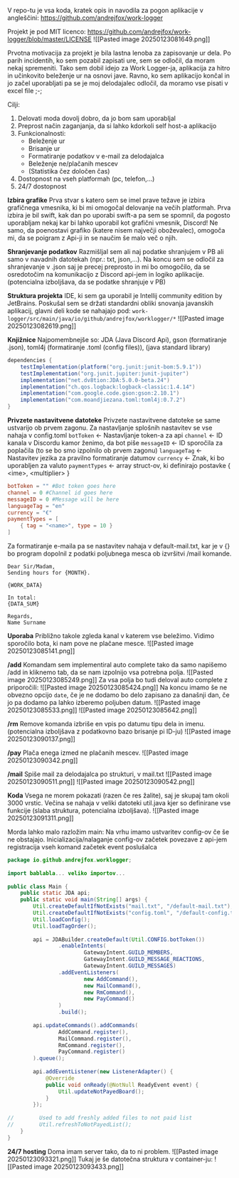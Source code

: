 V repo-tu je vsa koda, kratek opis in navodila za pogon aplikacije v angleščini:
https://github.com/andrejfox/work-logger

Projekt je pod MIT licenco:
https://github.com/andrejfox/work-logger/blob/master/LICENSE
![[Pasted image 20250123081649.png]]

Prvotna motivacija za projekt je bila lastna lenoba za zapisovanje ur dela. Po parih incidentih, ko sem pozabil zapisati ure, sem se odločil, da moram nekaj spremeniti. Tako sem dobil idejo za Work Logger-ja, aplikacija za hitro in učinkovito beleženje ur na osnovi jave.
Ravno, ko sem aplikacijo končal in jo začel uporabljati pa se je moj delodajalec odločil, da moramo vse pisati v excel file ;-;

Cilji:
1. Delovati moda dovolj dobro, da jo bom sam uporabljal
2. Preprost način zaganjanja, da si lahko kdorkoli self host-a aplikacijo
3. Funkcionalnosti:
	- Beleženje ur
	- Brisanje ur
	- Formatiranje podatkov v e-mail za delodajalca
	- Beleženje ne/plačanih mescev
	- (Statistika čez določen čas)
4. Dostopnost na vseh platformah (pc, telefon,...)
5. 24/7 dostopnost

**Izbira grafike**
Prva stvar s katero sem se imel prave težave je izbira grafičnega vmesnika, ki bi mi omogočal delovanje na večih platformah. Prva izbira je bil swift, kak dan po uporabi swift-a pa sem se spomnil, da pogosto uporabljam nekaj kar bi lahko uporabil kot grafični vmesnik, Discord! Ne samo, da poenostavi grafiko (katere nisem največji oboževalec), omogoča mi, da se poigram z Api-ji in se naučim še malo več o njih.

**Shranjevanje podatkov**
Razmišljal sem ali naj podatke shranjujem v PB ali samo v navadnih datotekah (npr.: txt, json,...). Na koncu sem se odločil za shranjevanje v .json saj je precej preprosto in mi bo omogočilo, da se osredotočim na komunikacijo z Discord api-jem in logiko aplikacije. (potencialna izboljšava, da se podatke shranjuje v PB)

**Struktura projekta**
IDE, ki sem ga uporabil je Intellij community edition by JetBrains.
Poskušal sem se držati standardni obliki snovanja javanskih aplikacij, glavni deli kode se nahajajo pod:
`work-logger/src/main/java/io/github/andrejfox/worklogger/*`
![[Pasted image 20250123082619.png]]

**Knjižnice**
Najpomembnejše so:
JDA (Java Discord Api),
gson (formatiranje .json),
toml4j (formatiranje .toml (config files)),
(java standard library)
```java
dependencies {  
    testImplementation(platform("org.junit:junit-bom:5.9.1"))  
    testImplementation("org.junit.jupiter:junit-jupiter")  
    implementation("net.dv8tion:JDA:5.0.0-beta.24")  
    implementation("ch.qos.logback:logback-classic:1.4.14")  
    implementation("com.google.code.gson:gson:2.10.1")  
    implementation("com.moandjiezana.toml:toml4j:0.7.2")  
}
```

**Privzete nastavitvene datoteke**
Privzete nastavitvene datoteke se same ustvarijo ob prvem zagonu.
Za nastavljanje splošnih nastavitev se vse nahaja v config.toml
`botToken` <- Nastavljanje token-a za api
`channel` <- ID kanala v Discordu kamor ženimo, da bot piše
`messageID` <- ID sporočila za poplačila (to se bo smo izpolnilo ob prvem zagonu)
`languageTag` <- Nastavitev jezika za pravilno formatiranje datumov
`currency` <- Znak, ki bo uporabljen za valuto
`paymentTypes` <- array struct-ov, ki definirajo postavke { \<ime>, \<multiplier> }
```toml
botToken = "" #Bot token goes here  
channel = 0 #Channel id goes here  
messageID = 0 #Message will be here  
languageTag = "en"  
currency = "€"  
paymentTypes = [  
    { tag = "<name>", type = 10 }  
]
```

Za formatiranje e-maila pa se nastavitev nahaja v default-mail.txt, kar je v {} bo program dopolnil z podatki poljubnega mesca ob izvršitvi /mail komande.
```
Dear Sir/Madam,  
Sending hours for {MONTH}.  
  
{WORK_DATA}  
  
In total:  
{DATA_SUM}  
  
Regards,  
Name Surname
```

**Uporaba**
Približno takole zgleda kanal v katerem vse beležimo.
Vidimo sporočilo bota, ki nam pove ne plačane mesce.
![[Pasted image 20250123085141.png]]

**/add**
Komandam sem implementiral auto complete tako da samo napišemo /add in kliknemo tab, da se nam izpolnijo vsa potrebna polja.
![[Pasted image 20250123085249.png]]
Za vsa polja bo tudi deloval auto complete z priporočili:
![[Pasted image 20250123085424.png]]
Na koncu imamo še ne obvezno opcijo `date`, če je ne dodamo bo delo zapisano za današnji dan, če jo pa dodamo pa lahko izberemo poljuben datum.
![[Pasted image 20250123085533.png]]
![[Pasted image 20250123085642.png]]

**/rm**
Remove komanda izbriše en vpis po datumu tipu dela in imenu.
(potencialna izboljšava z podatkovno bazo brisanje pi ID-ju)
![[Pasted image 20250123090137.png]]

**/pay**
Plača enega izmed ne plačanih mescev.
![[Pasted image 20250123090342.png]]

**/mail**
Spiše mail za delodajalca po strukturi, v mail.txt
![[Pasted image 20250123090511.png]]
![[Pasted image 20250123090542.png]]

**Koda**
Vsega ne morem pokazati (razen če res žalite), saj je skupaj tam okoli 3000 vrstic. Večina se nahaja v veliki datoteki util.java kjer so definirane vse funkcije (slaba struktura, potencialna izboljšava).
![[Pasted image 20250123091311.png]]

Morda lahko malo razložim main:
Na vrhu imamo ustvaritev config-ov če še ne obstajajo.
Inicializacija/nalaganje config-ov
začetek povezave z api-jem
registracija vseh komand
začetek event poslušalca
```java
package io.github.andrejfox.worklogger;  
  
import bablabla... veliko importov... 
  
public class Main {  
    public static JDA api;  
    public static void main(String[] args) {  
        Util.createDefaultIfNotExists("mail.txt", "/default-mail.txt");  
        Util.createDefaultIfNotExists("config.toml", "/default-config.toml");  
        Util.loadConfig();  
        Util.loadTagOrder();  
  
        api = JDABuilder.createDefault(Util.CONFIG.botToken())  
                .enableIntents(  
                        GatewayIntent.GUILD_MEMBERS,  
                        GatewayIntent.GUILD_MESSAGE_REACTIONS,  
                        GatewayIntent.GUILD_MESSAGES)  
                .addEventListeners(  
                        new AddCommand(),  
                        new MailCommand(),  
                        new RmCommand(),  
                        new PayCommand()  
                )  
                .build();  
  
        api.updateCommands().addCommands(  
                AddCommand.register(),  
                MailCommand.register(),  
                RmCommand.register(),  
                PayCommand.register()  
        ).queue();  
  
        api.addEventListener(new ListenerAdapter() {  
            @Override  
            public void onReady(@NotNull ReadyEvent event) {  
                Util.updateNotPayedBoard();  
            }  
        });  
  
//        Used to add freshly added files to not paid list  
//        Util.refreshToNotPayedList();  
    }  
}
```

**24/7 hosting**
Doma imam server tako, da to ni problem.
![[Pasted image 20250123093321.png]]
Tukaj je še datotečna struktura v container-ju:
![[Pasted image 20250123093433.png]]